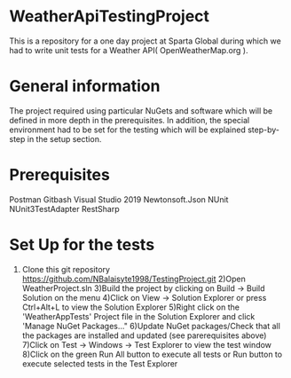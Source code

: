 # WeatherApiTestingProject
This is a repository for a one day project at Sparta Global during which we had to write unit tests for a Weather API( OpenWeatherMap.org   ).

# General information
The project required using particular NuGets and software which will be defined in more depth in the prerequisites. In addition, the special environment had to be set for the testing which will be explained step-by-step in the setup section.

# Prerequisites
Postman
Gitbash 
Visual Studio 2019
Newtonsoft.Json
NUnit
NUnit3TestAdapter 
RestSharp

# Set Up for the tests

1) Clone this git repository https://github.com/NBalaisyte1998/TestingProject.git
2)Open WeatherProject.sln
3)Build the project by clicking on Build -> Build Solution on the menu
4)Click on View -> Solution Explorer or press Ctrl+Alt+L to view the Solution Explorer
5)Right click on the 'WeatherAppTests' Project file in the Solution Explorer and click 'Manage NuGet Packages..."
6)Update NuGet packages/Check that all the packages are installed and updated (see parerequisites above)
7)Click on Test -> Windows -> Test Explorer to view the test window
8)Click on the green Run All button to execute all tests or Run button to execute selected tests in the Test Explorer
